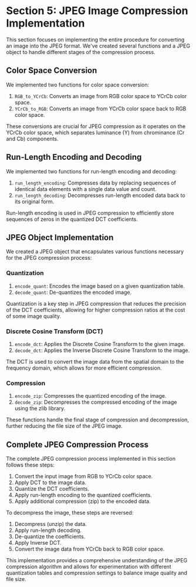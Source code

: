 # Section 5: JPEG Image Compression Implementation

This section focuses on implementing the entire procedure for converting an image into the JPEG format. We've created several functions and a JPEG object to handle different stages of the compression process.

## Color Space Conversion

We implemented two functions for color space conversion:

1. `RGB_to_YCrCb`: Converts an image from RGB color space to YCrCb color space.
2. `YCrCb_to_RGB`: Converts an image from YCrCb color space back to RGB color space.

These conversions are crucial for JPEG compression as it operates on the YCrCb color space, which separates luminance (Y) from chrominance (Cr and Cb) components.

## Run-Length Encoding and Decoding

We implemented two functions for run-length encoding and decoding:

1. `run_length_encoding`: Compresses data by replacing sequences of identical data elements with a single data value and count.
2. `run_length_decoding`: Decompresses run-length encoded data back to its original form.

Run-length encoding is used in JPEG compression to efficiently store sequences of zeros in the quantized DCT coefficients.

## JPEG Object Implementation

We created a JPEG object that encapsulates various functions necessary for the JPEG compression process:

### Quantization

1. `encode_quant`: Encodes the image based on a given quantization table.
2. `decode_quant`: De-quantizes the encoded image.

Quantization is a key step in JPEG compression that reduces the precision of the DCT coefficients, allowing for higher compression ratios at the cost of some image quality.

### Discrete Cosine Transform (DCT)

1. `encode_dct`: Applies the Discrete Cosine Transform to the given image.
2. `decode_dct`: Applies the Inverse Discrete Cosine Transform to the image.

The DCT is used to convert the image data from the spatial domain to the frequency domain, which allows for more efficient compression.

### Compression

1. `encode_zip`: Compresses the quantized encoding of the image.
2. `decode_zip`: Decompresses the compressed encoding of the image using the zlib library.

These functions handle the final stage of compression and decompression, further reducing the file size of the JPEG image.

## Complete JPEG Compression Process

The complete JPEG compression process implemented in this section follows these steps:

1. Convert the input image from RGB to YCrCb color space.
2. Apply DCT to the image data.
3. Quantize the DCT coefficients.
4. Apply run-length encoding to the quantized coefficients.
5. Apply additional compression (zip) to the encoded data.

To decompress the image, these steps are reversed:

1. Decompress (unzip) the data.
2. Apply run-length decoding.
3. De-quantize the coefficients.
4. Apply Inverse DCT.
5. Convert the image data from YCrCb back to RGB color space.

This implementation provides a comprehensive understanding of the JPEG compression algorithm and allows for experimentation with different quantization tables and compression settings to balance image quality and file size.